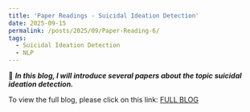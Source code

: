 ```yaml
---
title: 'Paper Readings - Suicidal Ideation Detection'
date: 2025-09-15
permalink: /posts/2025/09/Paper-Reading-6/
tags:
  - Suicidal Ideation Detection
  - NLP
---
```

🦋 ***In this blog, I will introduce several papers about the topic suicidal ideation detection.***

To view the full blog, please click on this link: [FULL BLOG](https://ximei-sommer.github.io/Ximei-Sommer//files/Paper%20Readings%20-%20Suicidal%20Ideation%20Detection%202681d4b80d398067a332db5cebd96a3f.html)
